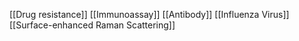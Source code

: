 [[Drug resistance]]
[[Immunoassay]]
[[Antibody]]
[[Influenza Virus]]
[[Surface-enhanced Raman Scattering]]
